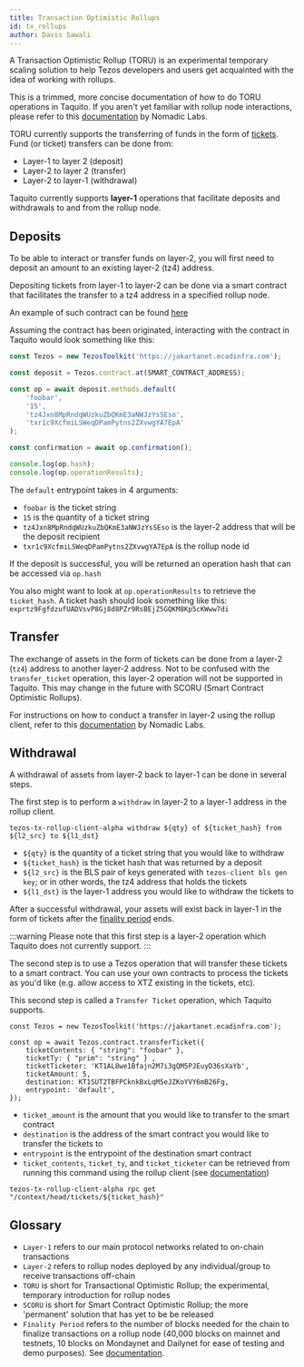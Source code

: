 ```yaml
---
title: Transaction Optimistic Rollups
id: tx_rollups
author: Davis Sawali
---
```


A Transaction Optimistic Rollup (TORU) is an experimental temporary scaling solution to help Tezos developers and users get acquainted with the idea of working with rollups. 

This is a trimmed, more concise documentation of how to do TORU operations in Taquito. If you aren't yet familiar with rollup node interactions, please refer to this [documentation](https://tezos.gitlab.io/alpha/transaction_rollups.html?highlight=transaction%20rollups#transaction-rollups) by Nomadic Labs.

TORU currently supports the transferring of funds in the form of [tickets](https://tezostaquito.io/docs/tickets). Fund (or ticket) transfers can be done from:
- Layer-1 to layer 2 (deposit)
- Layer-2 to layer 2 (transfer)
- Layer-2 to layer-1 (withdrawal)

Taquito currently supports **layer-1** operations that facilitate deposits and withdrawals to and from the rollup node.

## Deposits
To be able to interact or transfer funds on layer-2, you will first need to deposit an amount to an existing layer-2 (tz4) address. 

Depositing tickets from layer-1 to layer-2 can be done via a smart contract that facilitates the transfer to a tz4 address in a specified rollup node.

An example of such contract can be found [here](https://tezos.gitlab.io/alpha/transaction_rollups.html?highlight=transaction%20rollups#depositing-assets-on-a-rollup)

Assuming the contract has been originated, interacting with the contract in Taquito would look something like this:
```javascript    
const Tezos = new TezosToolkit('https://jakartanet.ecadinfra.com');

const deposit = Tezos.contract.at(SMART_CONTRACT_ADDRESS);

const op = await deposit.methods.default(
    'foobar',
    '15',
    'tz4Jxn8MpRndqWUzkuZbQKmE3aNWJzYsSEso',
    'txr1c9XcfmiLSWeqDPamPytns2ZXvwgYA7EpA'
);

const confirmation = await op.confirmation();

console.log(op.hash);
console.log(op.operationResults);
```
The `default` entrypoint takes in 4 arguments:
- `foobar` is the ticket string
- `15` is the quantity of a ticket string
- `tz4Jxn8MpRndqWUzkuZbQKmE3aNWJzYsSEso` is the layer-2 address that will be the deposit recipient
- `txr1c9XcfmiLSWeqDPamPytns2ZXvwgYA7EpA` is the rollup node id 

If the deposit is successful, you will be returned an operation hash that can be accessed via `op.hash`

You also might want to look at `op.operationResults` to retrieve the `ticket_hash`. A ticket hash should look something like this: `exprtz9FgfdzufUADVsvP8Gj8d8PZr9RsBEjZ5GQKM8Kp5cKWww7di`

## Transfer
The exchange of assets in the form of tickets can be done from a layer-2 (`tz4`) address to another layer-2 address. Not to be confused with the `transfer_ticket` operation, this layer-2 operation will not be supported in Taquito. This may change in the future with SCORU (Smart Contract Optimistic Rollups).

For instructions on how to conduct a transfer in layer-2 using the rollup client, refer to this [documentation](https://tezos.gitlab.io/alpha/transaction_rollups.html?highlight=transaction%20rollups#exchanging-assets-inside-a-rollup) by Nomadic Labs.

## Withdrawal
A withdrawal of assets from layer-2 back to layer-1 can be done in several steps.

The first step is to perform a `withdraw` in layer-2 to a layer-1 address in the rollup client.
```
tezos-tx-rollup-client-alpha withdraw ${qty} of ${ticket_hash} from ${l2_src} to ${l1_dst}
```

- `${qty}` is the quantity of a ticket string that you would like to withdraw
- `${ticket_hash}` is the ticket hash that was returned by a deposit 
- `${l2_src}` is the BLS pair of keys generated with `tezos-client bls gen key`; or in other words, the tz4 address that holds the tickets 
- `${l1_dst}` is the layer-1 address you would like to withdraw the tickets to

After a successful withdrawal, your assets will exist back in layer-1 in the form of tickets after the [finality period](#Glossary) ends. 

:::warning
Please note that this first step is a layer-2 operation which Taquito does not currently support. 
:::



The second step is to use a Tezos operation that will transfer these tickets to a smart contract. You can use your own contracts to process the tickets as you'd like (e.g. allow access to XTZ existing in the tickets, etc).

This second step is called a `Transfer Ticket` operation, which Taquito supports.

```
const Tezos = new TezosToolkit('https://jakartanet.ecadinfra.com');

const op = await Tezos.contract.transferTicket({
    ticketContents: { "string": "foobar" },
    ticketTy: { "prim": "string" } ,
    ticketTicketer: 'KT1AL8we1Bfajn2M7i3gQM5PJEuyD36sXaYb',
    ticketAmount: 5,
    destination: KT1SUT2TBFPCknkBxLqM5eJZKoYVY6mB26Fg,
    entrypoint: 'default',
});
```
- `ticket_amount` is the amount that you would like to transfer to the smart contract
- `destination` is the address of the smart contract you would like to transfer the tickets to
- `entrypoint` is the entrypoint of the destination smart contract
- `ticket_contents`, `ticket_ty`, and `ticket_ticketer` can be retrieved from running this command using the rollup client (see [documentation](https://tezos.gitlab.io/alpha/transaction_rollups.html?highlight=transaction%20rollups#exchanging-assets-inside-a-rollup))
```
tezos-tx-rollup-client-alpha rpc get "/context/head/tickets/${ticket_hash}"
```

## Glossary
- `Layer-1` refers to our main protocol networks related to on-chain transactions
- `Layer-2` refers to rollup nodes deployed by any individual/group to receive transactions off-chain
- `TORU` is short for Transactional Optimistic Rollup; the experimental, temporary introduction for rollup nodes
- `SCORU` is short for Smart Contract Optimistic Rollup; the more 'permanent' solution that has yet to be be released
- `Finality Period` refers to the number of blocks needed for the chain to finalize transactions on a rollup node (40,000 blocks on mainnet and testnets, 10 blocks on Mondaynet and Dailynet for ease of testing and demo purposes). See [documentation](https://tezos.gitlab.io/alpha/transaction_rollups.html?highlight=transaction%20rollups#commitments-and-rejections).
